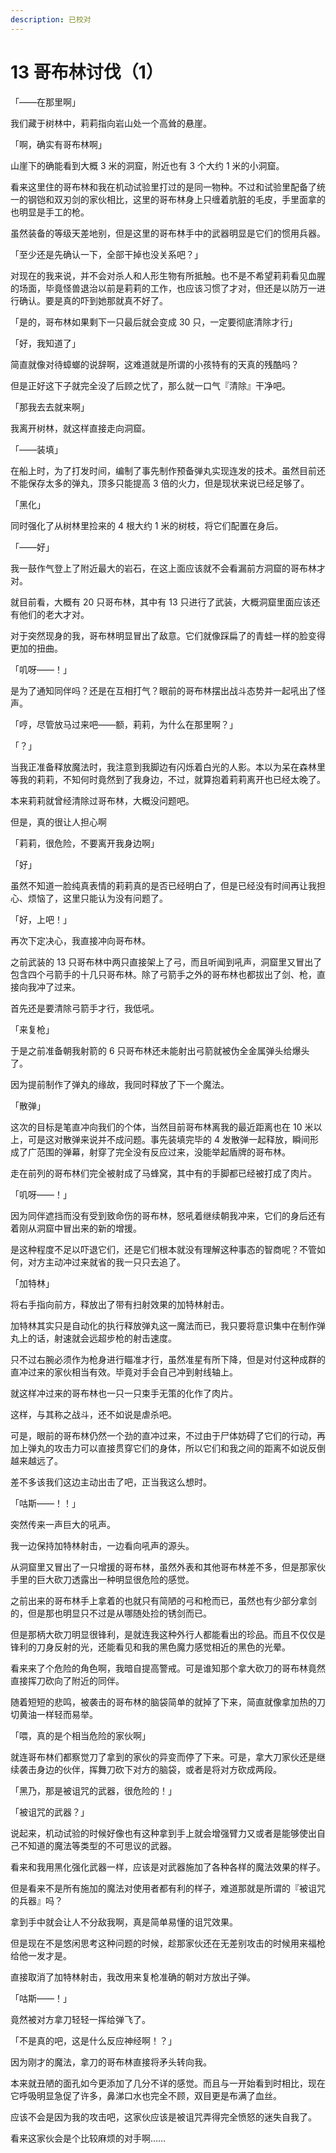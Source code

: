 ```yaml
---
description: 已校对
---
```


# 13 哥布林讨伐（1）

「——在那里啊」

我们藏于树林中，莉莉指向岩山处一个高耸的悬崖。

「啊，确实有哥布林啊」

山崖下的确能看到大概 3 米的洞窟，附近也有 3 个大约 1 米的小洞窟。

看来这里住的哥布林和我在机动试验里打过的是同一物种。不过和试验里配备了统一的钢铠和双刃剑的家伙相比，这里的哥布林身上只缠着肮脏的毛皮，手里面拿的也明显是手工的枪。

虽然装备的等级天差地别，但是这里的哥布林手中的武器明显是它们的惯用兵器。

「至少还是先确认一下，全部干掉也没关系吧？」

对现在的我来说，并不会对杀人和人形生物有所抵触。也不是不希望莉莉看见血腥的场面，毕竟怪兽退治以前是莉莉的工作，也应该习惯了才对，但还是以防万一进行确认。要是真的吓到她那就真不好了。

「是的，哥布林如果剩下一只最后就会变成 30 只，一定要彻底清除才行」

「好，我知道了」

简直就像对待蟑螂的说辞啊，这难道就是所谓的小孩特有的天真的残酷吗？

但是正好这下子就完全没了后顾之忧了，那么就一口气『清除』干净吧。

「那我去去就来啊」

我离开树林，就这样直接走向洞窟。







「——装填」

在船上时，为了打发时间，编制了事先制作预备弹丸实现连发的技术。虽然目前还不能保存太多的弹丸，顶多只能提高 3 倍的火力，但是现状来说已经足够了。

「黑化」

同时强化了从树林里捡来的 4 根大约 1 米的树枝，将它们配置在身后。

「——好」

我一鼓作气登上了附近最大的岩石，在这上面应该就不会看漏前方洞窟的哥布林才对。

就目前看，大概有 20 只哥布林，其中有 13 只进行了武装，大概洞窟里面应该还有他们的老大才对。

对于突然现身的我，哥布林明显冒出了敌意。它们就像踩扁了的青蛙一样的脸变得更加的扭曲。

「叽呀——！」

是为了通知同伴吗？还是在互相打气？眼前的哥布林摆出战斗态势并一起吼出了怪声。

「哼，尽管放马过来吧——额，莉莉，为什么在那里啊？」

「？」

当我正准备释放魔法时，我注意到我脚边有闪烁着白光的人影。本以为呆在森林里等我的莉莉，不知何时竟然到了我身边，不过，就算抱着莉莉离开也已经太晚了。

本来莉莉就曾经清除过哥布林，大概没问题吧。

但是，真的很让人担心啊

「莉莉，很危险，不要离开我身边啊」

「好」

虽然不知道一脸纯真表情的莉莉真的是否已经明白了，但是已经没有时间再让我担心、烦恼了，这里只能认为没有问题了。

「好，上吧！」

再次下定决心，我直接冲向哥布林。

之前武装的 13 只哥布林中两只直接架上了弓，而且听闻到吼声，洞窟里又冒出了包含四个弓箭手的十几只哥布林。除了弓箭手之外的哥布林也都拔出了剑、枪，直接向我冲了过来。

首先还是要清除弓箭手才行，我低吼。

「来复枪」

于是之前准备朝我射箭的 6 只哥布林还未能射出弓箭就被伪全金属弹头给爆头了。

因为提前制作了弹丸的缘故，我同时释放了下一个魔法。

「散弹」

这次的目标是笔直冲向我们的个体，当然目前哥布林离我的最近距离也在 10 米以上，可是这对散弹来说并不成问题。事先装填完毕的 4 发散弹一起释放，瞬间形成了广范围的弹幕，射穿了完全没有反应过来，没能举起盾牌的哥布林。

走在前列的哥布林们完全被射成了马蜂窝，其中有的手脚都已经被打成了肉片。

「叽呀——！」

因为同伴遮挡而没有受到致命伤的哥布林，怒吼着继续朝我冲来，它们的身后还有着刚从洞窟中冒出来的新的增援。

是这种程度不足以吓退它们，还是它们根本就没有理解这种事态的智商呢？不管如何，对方主动冲过来就省的我一只只去追了。

「加特林」

将右手指向前方，释放出了带有扫射效果的加特林射击。

加特林其实只是自动化的执行释放弹丸这一魔法而已，我只要将意识集中在制作弹丸上的话，射速就会远超步枪的射击速度。

只不过右腕必须作为枪身进行瞄准才行，虽然准星有所下降，但是对付这种成群的直冲过来的家伙相当有效。毕竟对手会自己冲到射线轴上。

就这样冲过来的哥布林也一只一只束手无策的化作了肉片。

这样，与其称之战斗，还不如说是虐杀吧。

可是，眼前的哥布林仍然一个劲的直冲过来，不过由于尸体妨碍了它们的行动，再加上弹丸的攻击力可以直接贯穿它们的身体，所以它们和我之间的距离不如说反倒越来越远了。

差不多该我们这边主动出击了吧，正当我这么想时。

「咕斯——！！」

突然传来一声巨大的吼声。

我一边保持加特林射击，一边看向吼声的源头。

从洞窟里又冒出了一只增援的哥布林，虽然外表和其他哥布林差不多，但是那家伙手里的巨大砍刀透露出一种明显很危险的感觉。

之前出来的哥布林手上拿着的也就只有简陋的弓和枪而已，虽然也有少部分拿剑的，但是那也明显只不过是从哪随处捡的锈剑而已。

但是那柄大砍刀明显很锋利，是就连我这种外行人都能看出的珍品。而且不仅仅是锋利的刀身反射的光，还能看见和我的黑色魔力感觉相近的黑色的光晕。

看来来了个危险的角色啊，我暗自提高警戒。可是谁知那个拿大砍刀的哥布林竟然直接挥刀砍向了附近的同伴。

随着短短的悲鸣，被袭击的哥布林的脑袋简单的就掉了下来，简直就像拿加热的刀切黄油一样轻而易举。

「喂，真的是个相当危险的家伙啊」

就连哥布林们都察觉刀了拿到的家伙的异变而停了下来。可是，拿大刀家伙还是继续袭击身边的伙伴，挥舞刀砍下对方的脑袋，或者是将对方砍成两段。

「黑乃，那是被诅咒的武器，很危险的！」

「被诅咒的武器？」

说起来，机动试验的时候好像也有这种拿到手上就会增强臂力又或者是能够使出自己不知道的魔法等类型的不可思议的武器。

看来和我用黑化强化武器一样，应该是对武器施加了各种各样的魔法效果的样子。

但是看来不是所有施加的魔法对使用者都有利的样子，难道那就是所谓的『被诅咒的兵器』吗？

拿到手中就会让人不分敌我啊，真是简单易懂的诅咒效果。

但是现在不是悠闲思考这种问题的时候，趁那家伙还在无差别攻击的时候用来福枪给他一发才是。

直接取消了加特林射击，我改用来复枪准确的朝对方放出子弹。

「咕斯——！」

竟然被对方拿刀轻轻一挥给弹飞了。

「不是真的吧，这是什么反应神经啊！？」

因为刚才的魔法，拿刀的哥布林直接将矛头转向我。

本来就丑陋的面孔如今更添加了几分不详的感觉。而且与一开始看到时相比，现在它呼吸明显急促了许多，鼻涕口水也完全不顾，双目更是布满了血丝。

应该不会是因为我的攻击吧，这家伙应该是被诅咒弄得完全愤怒的迷失自我了。

看来这家伙会是个比较麻烦的对手啊……

